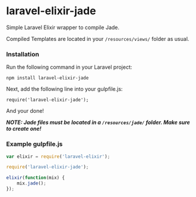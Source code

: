 laravel-elixir-jade
=========================

Simple Laravel Elixir wrapper to compile Jade.

Compiled Templates are located in your `/resources/views/` folder as usual.

### Installation
Run the following command in your Laravel project:

    npm install laravel-elixir-jade

Next, add the following line into your gulpfile.js:

    require('laravel-elixir-jade');

And your done!

***NOTE: Jade files must be located in a `/resources/jade/` folder. Make sure to create one!***

### Example gulpfile.js

```javascript
var elixir = require('laravel-elixir');

require('laravel-elixir-jade');

elixir(function(mix) {
    mix.jade();
});
```
